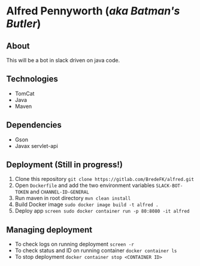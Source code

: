 # Alfred Pennyworth (_aka Batman's Butler_)
## About
This will be a bot in slack driven on java code.

## Technologies
* TomCat
* Java
* Maven

## Dependencies
* Gson
* Javax servlet-api

## Deployment (Still in progress!)
1. Clone this repository `git clone https://gitlab.com/BredeFK/alfred.git`
2. Open `Dockerfile` and add the two environment variables `SLACK-BOT-TOKEN` and `CHANNEL-ID-GENERAL`
3. Run maven in root directory `mvn clean install`
4. Build Docker image `sudo docker image build -t alfred .`
5. Deploy app `screen sudo docker container run -p 80:8080 -it alfred`

## Managing deployment
* To check logs on running deployment `screen -r`
* To check status and ID on running container `docker container ls`
* To stop deployment `docker container stop <CONTAINER ID>` 